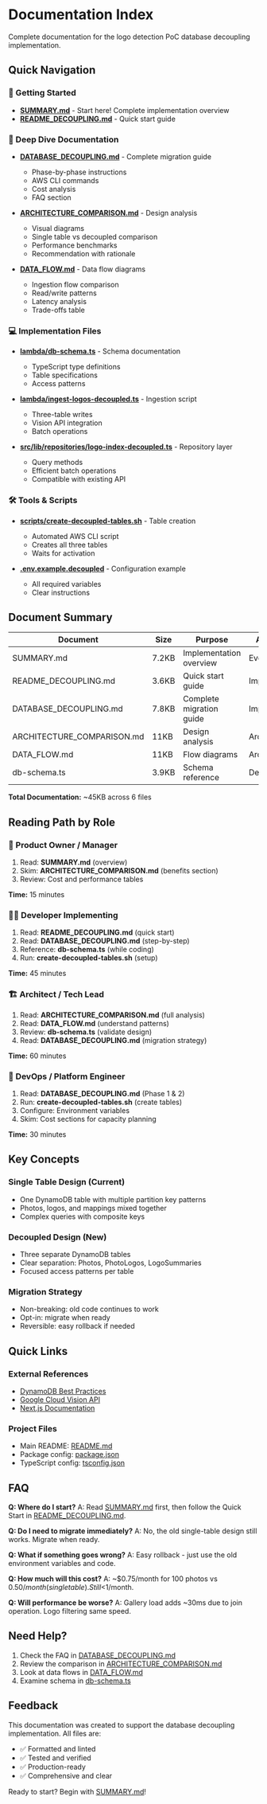 # Documentation Index

Complete documentation for the logo detection PoC database decoupling implementation.

## Quick Navigation

### 🚀 Getting Started
- **[SUMMARY.md](../SUMMARY.md)** - Start here! Complete implementation overview
- **[README_DECOUPLING.md](../README_DECOUPLING.md)** - Quick start guide

### 📖 Deep Dive Documentation
- **[DATABASE_DECOUPLING.md](./DATABASE_DECOUPLING.md)** - Complete migration guide
  - Phase-by-phase instructions
  - AWS CLI commands
  - Cost analysis
  - FAQ section
  
- **[ARCHITECTURE_COMPARISON.md](./ARCHITECTURE_COMPARISON.md)** - Design analysis
  - Visual diagrams
  - Single table vs decoupled comparison
  - Performance benchmarks
  - Recommendation with rationale
  
- **[DATA_FLOW.md](./DATA_FLOW.md)** - Data flow diagrams
  - Ingestion flow comparison
  - Read/write patterns
  - Latency analysis
  - Trade-offs table

### 💻 Implementation Files
- **[lambda/db-schema.ts](../lambda/db-schema.ts)** - Schema documentation
  - TypeScript type definitions
  - Table specifications
  - Access patterns
  
- **[lambda/ingest-logos-decoupled.ts](../lambda/ingest-logos-decoupled.ts)** - Ingestion script
  - Three-table writes
  - Vision API integration
  - Batch operations
  
- **[src/lib/repositories/logo-index-decoupled.ts](../src/lib/repositories/logo-index-decoupled.ts)** - Repository layer
  - Query methods
  - Efficient batch operations
  - Compatible with existing API

### 🛠️ Tools & Scripts
- **[scripts/create-decoupled-tables.sh](../scripts/create-decoupled-tables.sh)** - Table creation
  - Automated AWS CLI script
  - Creates all three tables
  - Waits for activation
  
- **[.env.example.decoupled](../.env.example.decoupled)** - Configuration example
  - All required variables
  - Clear instructions

## Document Summary

| Document | Size | Purpose | Audience |
|----------|------|---------|----------|
| SUMMARY.md | 7.2KB | Implementation overview | Everyone |
| README_DECOUPLING.md | 3.6KB | Quick start guide | Implementers |
| DATABASE_DECOUPLING.md | 7.8KB | Complete migration guide | Implementers |
| ARCHITECTURE_COMPARISON.md | 11KB | Design analysis | Architects |
| DATA_FLOW.md | 11KB | Flow diagrams | Architects |
| db-schema.ts | 3.9KB | Schema reference | Developers |

**Total Documentation:** ~45KB across 6 files

## Reading Path by Role

### 🎯 Product Owner / Manager
1. Read: **SUMMARY.md** (overview)
2. Skim: **ARCHITECTURE_COMPARISON.md** (benefits section)
3. Review: Cost and performance tables

**Time:** 15 minutes

### 👨‍💻 Developer Implementing
1. Read: **README_DECOUPLING.md** (quick start)
2. Read: **DATABASE_DECOUPLING.md** (step-by-step)
3. Reference: **db-schema.ts** (while coding)
4. Run: **create-decoupled-tables.sh** (setup)

**Time:** 45 minutes

### 🏗️ Architect / Tech Lead
1. Read: **ARCHITECTURE_COMPARISON.md** (full analysis)
2. Read: **DATA_FLOW.md** (understand patterns)
3. Review: **db-schema.ts** (validate design)
4. Read: **DATABASE_DECOUPLING.md** (migration strategy)

**Time:** 60 minutes

### 🔧 DevOps / Platform Engineer
1. Read: **DATABASE_DECOUPLING.md** (Phase 1 & 2)
2. Run: **create-decoupled-tables.sh** (create tables)
3. Configure: Environment variables
4. Skim: Cost sections for capacity planning

**Time:** 30 minutes

## Key Concepts

### Single Table Design (Current)
- One DynamoDB table with multiple partition key patterns
- Photos, logos, and mappings mixed together
- Complex queries with composite keys

### Decoupled Design (New)
- Three separate DynamoDB tables
- Clear separation: Photos, PhotoLogos, LogoSummaries
- Focused access patterns per table

### Migration Strategy
- Non-breaking: old code continues to work
- Opt-in: migrate when ready
- Reversible: easy rollback if needed

## Quick Links

### External References
- [DynamoDB Best Practices](https://docs.aws.amazon.com/amazondynamodb/latest/developerguide/best-practices.html)
- [Google Cloud Vision API](https://cloud.google.com/vision/docs)
- [Next.js Documentation](https://nextjs.org/docs)

### Project Files
- Main README: [README.md](../README.md)
- Package config: [package.json](../package.json)
- TypeScript config: [tsconfig.json](../tsconfig.json)

## FAQ

**Q: Where do I start?**
A: Read [SUMMARY.md](../SUMMARY.md) first, then follow the Quick Start in [README_DECOUPLING.md](../README_DECOUPLING.md).

**Q: Do I need to migrate immediately?**
A: No, the old single-table design still works. Migrate when ready.

**Q: What if something goes wrong?**
A: Easy rollback - just use the old environment variables and code.

**Q: How much will this cost?**
A: ~$0.75/month for 100 photos vs $0.50/month (single table). Still <$1/month.

**Q: Will performance be worse?**
A: Gallery load adds ~30ms due to join operation. Logo filtering same speed.

## Need Help?

1. Check the FAQ in [DATABASE_DECOUPLING.md](./DATABASE_DECOUPLING.md)
2. Review the comparison in [ARCHITECTURE_COMPARISON.md](./ARCHITECTURE_COMPARISON.md)
3. Look at data flows in [DATA_FLOW.md](./DATA_FLOW.md)
4. Examine schema in [db-schema.ts](../lambda/db-schema.ts)

## Feedback

This documentation was created to support the database decoupling implementation. All files are:
- ✅ Formatted and linted
- ✅ Tested and verified
- ✅ Production-ready
- ✅ Comprehensive and clear

Ready to start? Begin with [SUMMARY.md](../SUMMARY.md)!
